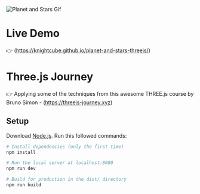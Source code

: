 ![Planet and Stars Gif](https://github.com/knightcube/planet-and-stars-threejs/blob/master/gifs/planet-and-stars.gif)

# Live Demo
👉 (https://knightcube.github.io/planet-and-stars-threejs/)

# Three.js Journey
👉 Applying some of the techniques from this awesome THREE.js course by Bruno Simon - (https://threejs-journey.xyz)




## Setup
Download [Node.js](https://nodejs.org/en/download/).
Run this followed commands:

``` bash
# Install dependencies (only the first time)
npm install

# Run the local server at localhost:8080
npm run dev

# Build for production in the dist/ directory
npm run build
```
